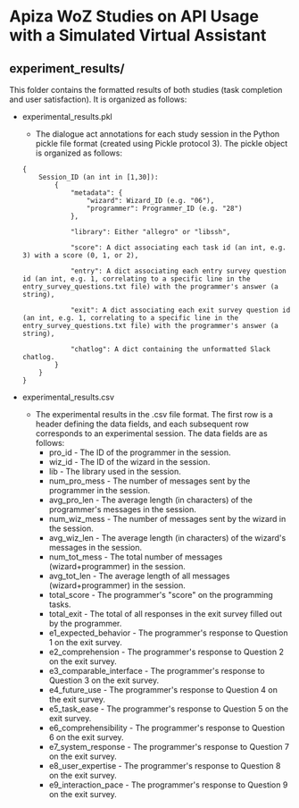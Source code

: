 # Apiza WoZ Studies on API Usage with a Simulated Virtual Assistant
## experiment_results/

This folder contains the formatted results of both studies (task completion and user satisfaction). It is organized as follows:

* experimental_results.pkl
    * The dialogue act annotations for each study session in the Python pickle file format (created using Pickle protocol 3). The pickle object is organized as follows:
    
    ```
    {
        Session_ID (an int in [1,30]):
            {
                "metadata": {
                    "wizard": Wizard_ID (e.g. "06"), 
                    "programmer": Programmer_ID (e.g. "28")
                },

                "library": Either "allegro" or "libssh",

                "score": A dict associating each task id (an int, e.g. 3) with a score (0, 1, or 2),

                "entry": A dict associating each entry survey question id (an int, e.g. 1, correlating to a specific line in the entry_survey_questions.txt file) with the programmer's answer (a string),

                "exit": A dict associating each exit survey question id (an int, e.g. 1, correlating to a specific line in the entry_survey_questions.txt file) with the programmer's answer (a string),

                "chatlog": A dict containing the unformatted Slack chatlog.
            }
        }
    }
    ```
    
* experimental_results.csv
    * The experimental results in the .csv file format. The first row is a header defining the data fields, and each subsequent row corresponds to an experimental session. The data fields are as follows:
        * pro_id - The ID of the programmer in the session.
        * wiz_id - The ID of the wizard in the session.
        * lib - The library used in the session.
        * num_pro_mess - The number of messages sent by the programmer in the session.
        * avg_pro_len - The average length (in characters) of the programmer's messages in the session.
        * num_wiz_mess - The number of messages sent by the wizard in the session.
        * avg_wiz_len - The average length (in characters) of the wizard's messages in the session.
        * num_tot_mess - The total number of messages (wizard+programmer) in the session.
        * avg_tot_len - The average length of all messages (wizard+programmer) in the session.
        * total_score - The programmer's "score" on the programming tasks.
        * total_exit - The total of all responses in the exit survey filled out by the programmer.
        * e1_expected_behavior - The programmer's response to Question 1 on the exit survey.
        * e2_comprehension - The programmer's response to Question 2 on the exit survey.
        * e3_comparable_interface - The programmer's response to Question 3 on the exit survey.
        * e4_future_use - The programmer's response to Question 4 on the exit survey.
        * e5_task_ease - The programmer's response to Question 5 on the exit survey.
        * e6_comprehensibility - The programmer's response to Question 6 on the exit survey.
        * e7_system_response - The programmer's response to Question 7 on the exit survey.
        * e8_user_expertise - The programmer's response to Question 8 on the exit survey.
        * e9_interaction_pace - The programmer's response to Question 9 on the exit survey. 


